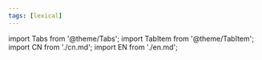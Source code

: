 ```yaml
---
tags: [lexical]
---
```


import Tabs from '@theme/Tabs';
import TabItem from '@theme/TabItem';
import CN from './cn.md';
import EN from './en.md';

<Tabs>
  <TabItem value="english" label="English" default>
    <EN/>
  </TabItem>
  <TabItem value="中文" label="中文">
	<CN/>
  </TabItem>
</Tabs>

